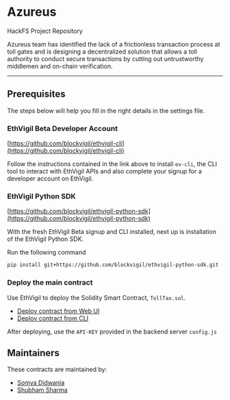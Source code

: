 # Azureus
HackFS Project Repository 

Azureus team has identified the lack of a frictionless transaction process at toll gates and is designing a decentralized solution that allows a toll authority to conduct secure transactions by cutting out untrustworthy middlemen and on-chain verification.

---
## Prerequisites 
The steps below will help you fill in the right details in the settings file. 

### EthVigil Beta Developer Account

[https://github.com/blockvigil/ethvigil-cli](https://github.com/blockvigil/ethvigil-cli)

Follow the instructions contained in the link above to install `ev-cli`, the CLI tool to interact with EthVigil APIs and also complete your signup for a developer account on EthVigil.

### EthVigil Python SDK

[https://github.com/blockvigil/ethvigil-python-sdk](https://github.com/blockvigil/ethvigil-python-sdk)

With the fresh EthVigil Beta signup and CLI installed, next up is installation of the EthVigil Python SDK. 

Run the following command
```bash
pip install git+https://github.com/blockvigil/ethvigil-python-sdk.git
```

### Deploy the main contract

Use EthVigil to deploy the Solidity Smart Contract, `TollTax.sol`.

* [Deploy contract from Web UI](https://ethvigil.com/docs/web_onboarding/#deploy-a-solidity-smart-contract)
* [Deploy contract from CLI](https://ethvigil.com/docs/cli_onboarding/#deploy-a-solidity-smart-contract)

After deploying, use the `API-KEY` provided in the backend server `config.js`

## Maintainers
These contracts are maintained by:
* [Somya Didwania](https://github.com/somyadidwania)
* [Shubham Sharma](https://github.com/shubidiwoop)

